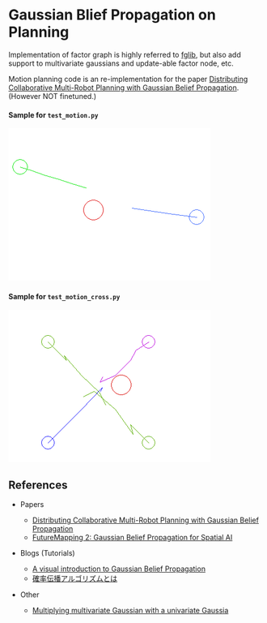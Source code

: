 # Gaussian Blief Propagation on Planning

Implementation of factor graph is highly referred to [fglib](https://github.com/danbar/fglib), but also add support to multivariate gaussians and update-able factor node, etc.

Motion planning code is an re-implementation for the paper [Distributing Collaborative Multi-Robot Planning
with Gaussian Belief Propagation](https://arxiv.org/abs/2203.11618). (However NOT finetuned.)

#### Sample for `test_motion.py`

![](res/test_motion.gif)

#### Sample for `test_motion_cross.py`

![](res/test_motion_cross.gif)

## References

- Papers
    - [Distributing Collaborative Multi-Robot Planning
with Gaussian Belief Propagation](https://arxiv.org/abs/2203.11618)
    - [FutureMapping 2: Gaussian Belief Propagation for Spatial AI](https://arxiv.org/abs/1910.14139)

- Blogs (Tutorials)
    - [A visual introduction to Gaussian Belief Propagation](https://gaussianbp.github.io/)
    - [確率伝播アルゴリズムとは](https://staff.aist.go.jp/y-ichisugi/besom/20100226what-is-bp.pdf)

- Other
    - [Multiplying multivariate Gaussian with a univariate Gaussia](https://stats.stackexchange.com/a/144601/380301)
